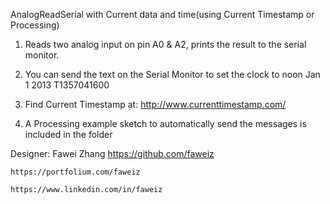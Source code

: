   AnalogReadSerial with Current data and time(using Current Timestamp or Processing)
  
  1. Reads two analog input on pin A0 & A2, prints the result to the serial monitor.
  
  2. You can send the text on the Serial Monitor to set the clock to noon Jan 1 2013
  T1357041600

  3. Find Current Timestamp at: http://www.currenttimestamp.com/ 
  
  4. A Processing example sketch to automatically send the messages is included in the folder 
 
 Designer: Fawei Zhang 
    https://github.com/faweiz

    https://portfolium.com/faweiz
    
    https://www.linkedin.com/in/faweiz
